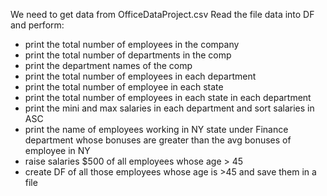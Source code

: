 We need to get data from OfficeDataProject.csv
Read the file data into DF and perform: 

- print the total number of employees in the company
- print the total number of departments in the comp
- print the department names of the comp
- print the total number of employees in each department
- print the total number of employee in each state
- print the total number of employees in each state in each department
- print the mini and max salaries in each department and sort salaries in ASC
- print the name of employees working in NY state under Finance department whose
bonuses are greater than the avg bonuses of employee in NY
- raise salaries $500 of all employees whose age > 45
- create DF of all those employees whose age is >45 and save them in a file
